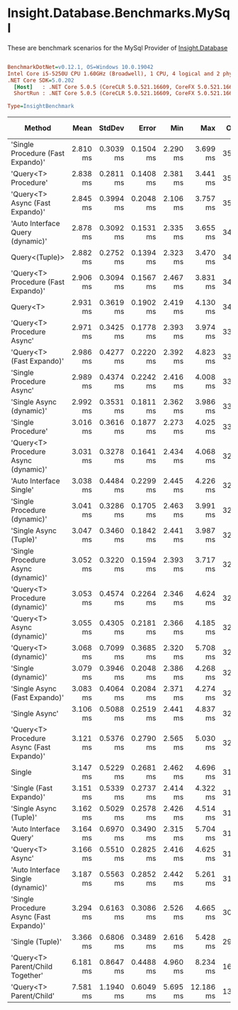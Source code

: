 # Insight.Database.Benchmarks.MySql

These are benchmark scenarios for the MySql Provider of [Insight.Database](https://github.com/jonwagner/Insight.Database)

``` ini

BenchmarkDotNet=v0.12.1, OS=Windows 10.0.19042
Intel Core i5-5250U CPU 1.60GHz (Broadwell), 1 CPU, 4 logical and 2 physical cores
.NET Core SDK=5.0.202
  [Host]   : .NET Core 5.0.5 (CoreCLR 5.0.521.16609, CoreFX 5.0.521.16609), X64 RyuJIT
  ShortRun : .NET Core 5.0.5 (CoreCLR 5.0.521.16609, CoreFX 5.0.521.16609), X64 RyuJIT

Type=InsightBenchmark  

```
|                                    Method |     Mean |    StdDev |     Error |      Min |       Max |  Op/s | Gen 0 | Gen 1 | Gen 2 | Allocated |
|------------------------------------------ |---------:|----------:|----------:|---------:|----------:|------:|------:|------:|------:|----------:|
|         &#39;Single Procedure (Fast Expando)&#39; | 2.810 ms | 0.3039 ms | 0.1504 ms | 2.290 ms |  3.699 ms | 355.9 |     - |     - |     - |  16.49 KB |
|                      &#39;Query&lt;T&gt; Procedure&#39; | 2.838 ms | 0.2811 ms | 0.1408 ms | 2.381 ms |  3.441 ms | 352.4 |     - |     - |     - |  16.52 KB |
|           &#39;Query&lt;T&gt; Async (Fast Expando)&#39; | 2.845 ms | 0.3994 ms | 0.2048 ms | 2.106 ms |  3.757 ms | 351.5 |     - |     - |     - |   14.1 KB |
|          &#39;Auto Interface Query (dynamic)&#39; | 2.878 ms | 0.3092 ms | 0.1531 ms | 2.335 ms |  3.655 ms | 347.5 |     - |     - |     - |  14.02 KB |
|                            Query&lt;(Tuple)&gt; | 2.882 ms | 0.2752 ms | 0.1394 ms | 2.323 ms |  3.470 ms | 347.0 |     - |     - |     - |  14.84 KB |
|       &#39;Query&lt;T&gt; Procedure (Fast Expando)&#39; | 2.906 ms | 0.3094 ms | 0.1567 ms | 2.467 ms |  3.831 ms | 344.1 |     - |     - |     - |  16.48 KB |
|                                  Query&lt;T&gt; | 2.931 ms | 0.3619 ms | 0.1902 ms | 2.419 ms |  4.130 ms | 341.2 |     - |     - |     - |   14.3 KB |
|                &#39;Query&lt;T&gt; Procedure Async&#39; | 2.971 ms | 0.3425 ms | 0.1778 ms | 2.393 ms |  3.974 ms | 336.6 |     - |     - |     - |  16.63 KB |
|                 &#39;Query&lt;T&gt; (Fast Expando)&#39; | 2.986 ms | 0.4277 ms | 0.2220 ms | 2.392 ms |  4.823 ms | 334.9 |     - |     - |     - |  14.27 KB |
|                  &#39;Single Procedure Async&#39; | 2.989 ms | 0.4374 ms | 0.2242 ms | 2.416 ms |  4.008 ms | 334.6 |     - |     - |     - |  16.91 KB |
|                  &#39;Single Async (dynamic)&#39; | 2.992 ms | 0.3531 ms | 0.1811 ms | 2.362 ms |  3.986 ms | 334.2 |     - |     - |     - |  14.66 KB |
|                        &#39;Single Procedure&#39; | 3.016 ms | 0.3616 ms | 0.1877 ms | 2.273 ms |  4.025 ms | 331.5 |     - |     - |     - |  16.53 KB |
|      &#39;Query&lt;T&gt; Procedure Async (dynamic)&#39; | 3.031 ms | 0.3278 ms | 0.1641 ms | 2.434 ms |  4.068 ms | 329.9 |     - |     - |     - |  16.88 KB |
|                   &#39;Auto Interface Single&#39; | 3.038 ms | 0.4484 ms | 0.2299 ms | 2.445 ms |  4.226 ms | 329.1 |     - |     - |     - |  14.63 KB |
|              &#39;Single Procedure (dynamic)&#39; | 3.041 ms | 0.3286 ms | 0.1705 ms | 2.463 ms |  3.991 ms | 328.9 |     - |     - |     - |  16.49 KB |
|                    &#39;Single Async (Tuple)&#39; | 3.047 ms | 0.3460 ms | 0.1842 ms | 2.441 ms |  3.987 ms | 328.2 |     - |     - |     - |     15 KB |
|        &#39;Single Procedure Async (dynamic)&#39; | 3.052 ms | 0.3220 ms | 0.1594 ms | 2.393 ms |  3.717 ms | 327.7 |     - |     - |     - |  16.88 KB |
|            &#39;Query&lt;T&gt; Procedure (dynamic)&#39; | 3.053 ms | 0.4574 ms | 0.2264 ms | 2.346 ms |  4.624 ms | 327.5 |     - |     - |     - |  16.48 KB |
|                &#39;Query&lt;T&gt; Async (dynamic)&#39; | 3.055 ms | 0.4305 ms | 0.2181 ms | 2.366 ms |  4.185 ms | 327.3 |     - |     - |     - |  14.66 KB |
|                      &#39;Query&lt;T&gt; (dynamic)&#39; | 3.068 ms | 0.7099 ms | 0.3685 ms | 2.320 ms |  5.708 ms | 325.9 |     - |     - |     - |  14.27 KB |
|                        &#39;Single (dynamic)&#39; | 3.079 ms | 0.3946 ms | 0.2048 ms | 2.386 ms |  4.268 ms | 324.8 |     - |     - |     - |  14.28 KB |
|             &#39;Single Async (Fast Expando)&#39; | 3.083 ms | 0.4064 ms | 0.2084 ms | 2.371 ms |  4.274 ms | 324.4 |     - |     - |     - |  14.66 KB |
|                            &#39;Single Async&#39; | 3.106 ms | 0.5088 ms | 0.2519 ms | 2.441 ms |  4.837 ms | 322.0 |     - |     - |     - |   14.7 KB |
| &#39;Query&lt;T&gt; Procedure Async (Fast Expando)&#39; | 3.121 ms | 0.5376 ms | 0.2790 ms | 2.565 ms |  5.030 ms | 320.4 |     - |     - |     - |  16.88 KB |
|                                    Single | 3.147 ms | 0.5229 ms | 0.2681 ms | 2.462 ms |  4.696 ms | 317.7 |     - |     - |     - |  14.32 KB |
|                   &#39;Single (Fast Expando)&#39; | 3.151 ms | 0.5339 ms | 0.2737 ms | 2.414 ms |  4.322 ms | 317.4 |     - |     - |     - |  14.28 KB |
|                    &#39;Single Async (Tuple)&#39; | 3.162 ms | 0.5029 ms | 0.2578 ms | 2.426 ms |  4.514 ms | 316.2 |     - |     - |     - |  15.23 KB |
|                    &#39;Auto Interface Query&#39; | 3.164 ms | 0.6970 ms | 0.3490 ms | 2.315 ms |  5.704 ms | 316.0 |     - |     - |     - |  14.63 KB |
|                          &#39;Query&lt;T&gt; Async&#39; | 3.166 ms | 0.5510 ms | 0.2825 ms | 2.416 ms |  4.625 ms | 315.9 |     - |     - |     - |   14.7 KB |
|         &#39;Auto Interface Single (dynamic)&#39; | 3.187 ms | 0.5563 ms | 0.2852 ms | 2.442 ms |  5.261 ms | 313.8 |     - |     - |     - |   14.3 KB |
|   &#39;Single Procedure Async (Fast Expando)&#39; | 3.294 ms | 0.6163 ms | 0.3086 ms | 2.526 ms |  4.665 ms | 303.6 |     - |     - |     - |  16.88 KB |
|                          &#39;Single (Tuple)&#39; | 3.366 ms | 0.6806 ms | 0.3489 ms | 2.616 ms |  5.428 ms | 297.1 |     - |     - |     - |  14.78 KB |
|          &#39;Query&lt;T&gt; Parent/Child Together&#39; | 6.181 ms | 0.8647 ms | 0.4488 ms | 4.960 ms |  8.234 ms | 161.8 |     - |     - |     - |  32.13 KB |
|                   &#39;Query&lt;T&gt; Parent/Child&#39; | 7.581 ms | 1.1940 ms | 0.6049 ms | 5.695 ms | 12.186 ms | 131.9 |     - |     - |     - |  32.54 KB |
